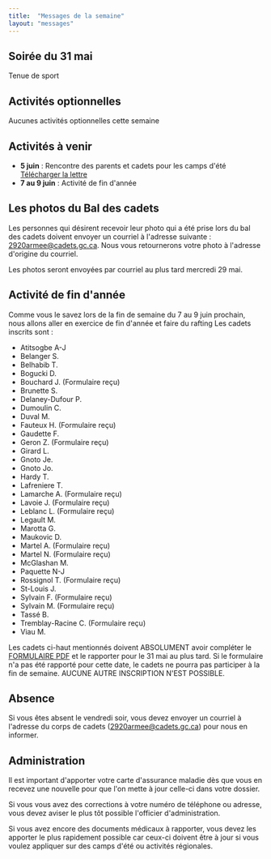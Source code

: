 ```yaml
---
title:  "Messages de la semaine"
layout: "messages"
---
```

 
## Soirée du 31 mai 

Tenue de sport

## Activités optionnelles

Aucunes activités optionnelles cette semaine

## Activités à venir

- **5 juin** : Rencontre des parents et cadets pour les camps d'été [Télécharger la lettre](https://docs.google.com/document/d/15woNd40C7s6aD0B72W0b0GrWZYDGEhtQ/edit?usp=sharing&ouid=100070785425688122134&rtpof=true&sd=true)
- **7 au 9 juin** : Activité de fin d'année  

## Les photos du Bal des cadets

Les personnes qui désirent recevoir leur photo qui a été prise lors du bal des cadets doivent envoyer un courriel à l'adresse suivante : <2920armee@cadets.gc.ca>. Nous vous retournerons votre photo à l'adresse d'origine du courriel. 

Les photos seront envoyées par courriel au plus tard mercredi 29 mai.

## Activité de fin d'année

Comme vous le savez lors de la fin de semaine du 7 au 9 juin prochain, nous allons aller en exercice de fin d'année et faire du rafting
Les cadets inscrits sont : 
- Atitsogbe A-J
- Belanger S.
- Belhabib T.
- Bogucki D.
- Bouchard J. (Formulaire reçu)
- Brunette S.
- Delaney-Dufour P.
- Dumoulin C.
- Duval M. 
- Fauteux H. (Formulaire reçu)
- Gaudette F.
- Geron Z. (Formulaire reçu)
- Girard L.
- Gnoto Je.
- Gnoto Jo.
- Hardy T.
- Lafreniere T.
- Lamarche A. (Formulaire reçu)
- Lavoie J.  (Formulaire reçu)
- Leblanc L. (Formulaire reçu)
- Legault M.
- Marotta G.
- Maukovic D. 
- Martel A. (Formulaire reçu)
- Martel N. (Formulaire reçu)
- McGlashan M.
- Paquette N-J
- Rossignol T. (Formulaire reçu)
- St-Louis J.
- Sylvain F. (Formulaire reçu)
- Sylvain M. (Formulaire reçu)
- Tassé B.
- Tremblay-Racine C. (Formulaire reçu)
- Viau M.
 
Les cadets ci-haut mentionnés doivent ABSOLUMENT avoir compléter le [FORMULAIRE PDF](https://drive.google.com/file/d/1rhYdWPIg5p5iRtGpXIC3cCe8jmZ4pXVf/view?usp=sharing) et le rapporter pour le 31 mai au plus tard. Si le formulaire n'a pas été rapporté pour cette date, le cadets ne pourra pas participer à la fin de semaine. AUCUNE AUTRE INSCRIPTION N'EST POSSIBLE. 

## Absence

Si vous êtes absent le vendredi soir, vous devez envoyer un courriel à l'adresse du corps de cadets (<2920armee@cadets.gc.ca>) pour nous en informer.

## Administration

Il est important d'apporter votre carte d'assurance maladie dès que vous en recevez une nouvelle pour que l'on mette à jour celle-ci dans votre dossier.

Si vous vous avez des corrections à votre numéro de téléphone ou adresse, vous devez aviser le plus tôt possible l'officier d'administration. 

Si vous avez encore des documents médicaux à rapporter, vous devez les apporter le plus rapidement possible car ceux-ci doivent être à jour si vous voulez appliquer sur des camps d'été ou activités régionales.


